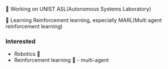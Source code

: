 
🔭 Working on UNIST ASL(Autonomous Systems Laboratory)

🌱 Learning Reinforcement learning, especially MARL(Multi agent reinforcement learning)

### Interested
- Robotics :robot:
- Reinforcement learning :brain: - multi-agent
